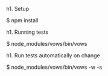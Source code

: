 h1. Setup

$ npm install

h1. Running tests

$ node_modules/vows/bin/vows

h1. Run tests automatically on change

$ node_modules/vows/bin/vows -w -s